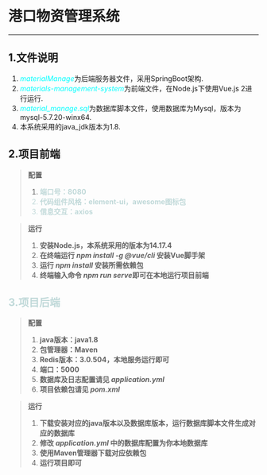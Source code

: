 # **港口物资管理系统**
**************
## **1.文件说明**
1. <font color="aqua">*materialManage*</font>为后端服务器文件，采用SpringBoot架构.
2. <font color="aqua">*materials-management-system*</font>为前端文件，在Node.js下使用Vue.js 2进行运行.
3. <font color="aqua">*material_manage.sql*</font>为数据库脚本文件，使用数据库为Mysql，版本为mysql-5.7.20-winx64.
4. 本系统采用的java_jdk版本为1.8.
## **2.项目前端**
>**配置**
>1. <font color="#C0D9D9">**端口号：8080**
>2. **代码组件风格：element-ui，awesome图标包**
>3. **信息交互：axios**

>**运行**
>1. **安装Node.js，本系统采用的版本为14.17.4**
>2. **在终端运行 *npm install -g @vue/cli* 安装Vue脚手架**
>3. **运行 *npm install* 安装所需依赖包**
>4. **终端输入命令 *npm run serve*即可在本地运行项目前端**

## **3.项目后端**
>**配置**
>1. **java版本：java1.8**
>2. **包管理器：Maven**
>3. **Redis版本：3.0.504，本地服务运行即可**
>4. **端口：5000**
>5. **数据库及日志配置请见 *application.yml***
>6. **项目依赖包请见 *pom.xml***

>**运行**
>1. **下载安装对应的java版本以及数据库版本，运行数据库脚本文件生成对应的数据库**
>2. **修改 *application.yml* 中的数据库配置为你本地数据库**
>3. **使用Maven管理器下载对应依赖包**
>4. **运行项目即可**